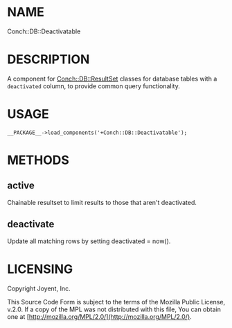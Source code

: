 # NAME

Conch::DB::Deactivatable

# DESCRIPTION

A component for [Conch::DB::ResultSet](/../modules/Conch::DB::ResultSet) classes for database tables with a `deactivated`
column, to provide common query functionality.

# USAGE

```
__PACKAGE__->load_components('+Conch::DB::Deactivatable');
```

# METHODS

## active

Chainable resultset to limit results to those that aren't deactivated.

## deactivate

Update all matching rows by setting deactivated = now().

# LICENSING

Copyright Joyent, Inc.

This Source Code Form is subject to the terms of the Mozilla Public License,
v.2.0. If a copy of the MPL was not distributed with this file, You can obtain
one at [http://mozilla.org/MPL/2.0/](http://mozilla.org/MPL/2.0/).
